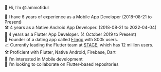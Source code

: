 👋 Hi, I’m @iammofidul 

  
🍎 I have 6 years of experience as a Mobile App Developer  (2018-08-21 to Present)  
🛠️ 4 years as a Native Android App Developer.  (2018-08-21 to 2022-04-04)  
🍎 4 years as a Flutter App Developer.  (4 October 2019 to Present)  
🚀 Founder of a dating app called [Flingo](https://play.google.com/store/apps/details?id=com.contactmofidul.fling&hl=en-IN) with 800k users.     
📈 Currently leading the Flutter team at [STAGE](https://www.stage.in/haryanvi), which has 12 million users.   
🛠️ Proficient with Flutter, Native Android, Firebase, Dart  
👀 I’m interested in Mobile development    
💞️ I’m looking to collaborate on Flutter-based repositories 

<!---
iammofidul/iammofidul is a ✨ special ✨ repository because its `README.md` (this file) appears on your GitHub profile.
You can click the Preview link to take a look at your changes.
--->

